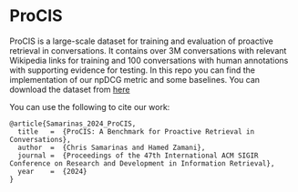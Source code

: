 # ProCIS

ProCIS is a large-scale dataset for training and evaluation of proactive retrieval in conversations. It contains over 3M conversations with relevant Wikipedia links for training and 100 conversations with human annotations with supporting evidence for testing. In this repo you can find the implementation of our npDCG metric and some baselines. You can download the dataset from [here]()

You can use the following to cite our work:

```
@article{Samarinas_2024_ProCIS,
  title   =  {ProCIS: A Benchmark for Proactive Retrieval in Conversations},
  author  =  {Chris Samarinas and Hamed Zamani},
  journal =  {Proceedings of the 47th International ACM SIGIR Conference on Research and Development in Information Retrieval},
  year    =  {2024}
}
```
